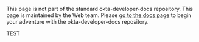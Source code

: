 This page is not part of the standard okta-developer-docs repository. This page is maintained by the Web team.  Please [go to the docs page](/docs) to begin your adventure with the okta-developer-docs repository.

TEST